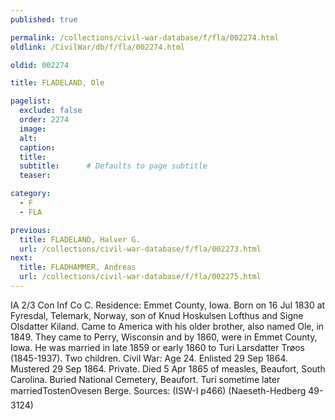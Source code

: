```yaml
---
published: true

permalink: /collections/civil-war-database/f/fla/002274.html
oldlink: /CivilWar/db/f/fla/002274.html

oldid: 002274

title: FLADELAND, Ole

pagelist:
  exclude: false
  order: 2274
  image: 
  alt:
  caption:
  title:
  subtitle:      # Defaults to page subtitle
  teaser:

category: 
  - F 
  - FLA

previous:
  title: FLADELAND, Halver G.
  url: /collections/civil-war-database/f/fla/002273.html  
next:
  title: FLADHAMMER, Andreas
  url: /collections/civil-war-database/f/fla/002275.html   
---
```

IA 2/3 Con Inf Co C. Residence: Emmet County, Iowa. Born on 16 Jul 1830 at Fyresdal, Telemark, Norway, son of Knud Hoskulsen Lofthus and Signe Olsdatter Kiland. Came to America with his older brother, also named Ole, in 1849. They came to Perry, Wisconsin and by 1860, were in Emmet County, Iowa. He was married in late 1859 or early 1860 to Turi Larsdatter Tr&oslash;os (1845-1937). Two children. Civil War: Age 24. Enlisted 29 Sep 1864. Mustered 29 Sep 1864. Private. Died 5 Apr 1865 of measles, Beaufort, South Carolina. Buried National Cemetery, Beaufort. Turi sometime later marriedTostenOvesen Berge. Sources: (ISW-I p466) (Naeseth-Hedberg &#146;49-3124)